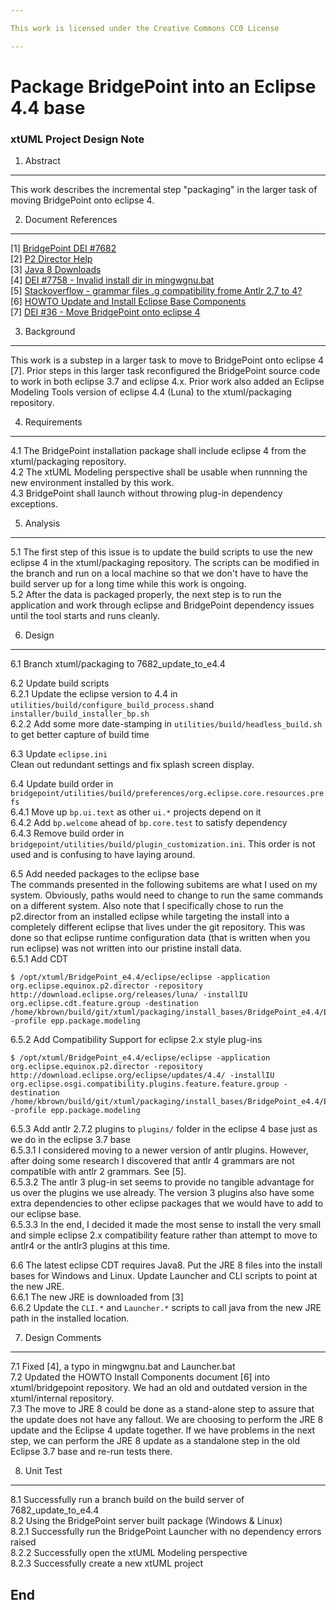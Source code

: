 ```yaml
---

This work is licensed under the Creative Commons CC0 License

---
```


# Package BridgePoint into an Eclipse 4.4 base
### xtUML Project Design Note


1. Abstract
-----------
This work describes the incremental step "packaging" in the larger task of 
moving BridgePoint onto eclipse 4.

2. Document References
----------------------
[1] [BridgePoint DEI #7682](https://support.onefact.net/redmine/issues/7682)  
[2] [P2 Director Help](http://help.eclipse.org/juno/index.jsp?topic=%2Forg.eclipse.platform.doc.isv%2Fguide%2Fp2_director.html)  
[3] [Java 8 Downloads](http://www.oracle.com/technetwork/java/javase/downloads/jre8-downloads-2133155.html  
)  
[4] [DEI #7758 - Invalid install dir in mingwgnu.bat](https://support.onefact.net/redmine/issues/7758)  
[5] [Stackoverflow - grammar files .g compatibility frome Antlr 2.7 to 4?](http://stackoverflow.com/questions/31115588/grammar-files-g-compatibility-frome-antlr-2-7-to-4)  
[6] [HOWTO Update and Install Eclipse Base Components](https://github.com/xtuml/bridgepoint/blob/7682_update_to_e4.4/doc-bridgepoint/process/HOWTO-update-install-eclipse-base-components.md)  
[7] [DEI #36 - Move BridgePoint onto eclipse 4](https://support.onefact.net/redmine/issues/36)  

3. Background
-------------
This work is a substep in a larger task to move to BridgePoint onto eclipse 4 [7]. 
Prior steps in this larger task reconfigured the BridgePoint source code to 
work in both eclipse 3.7 and eclipse 4.x.  Prior work also added an Eclipse 
Modeling Tools version of eclipse 4.4 (Luna) to the xtuml/packaging repository. 

4. Requirements
---------------
4.1  The BridgePoint installation package shall include eclipse 4 from the
  xtuml/packaging repository.  
4.2  The xtUML Modeling perspective shall be usable when runnning the new environment
  installed by this work.  
4.3  BridgePoint shall launch without throwing plug-in dependency exceptions.  

5. Analysis
-----------
5.1  The first step of this issue is to update the build scripts to use the new eclipse 4
  in the xtuml/packaging repository.  The scripts can be modified in the branch and run on
  a local machine so that we don't have to have the build server up for a long time while 
  this work is ongoing.  
5.2  After the data is packaged properly, the next step is to run the application and work 
  through eclipse and BridgePoint dependency issues until the tool starts and runs cleanly.  

6. Design
---------
6.1  Branch xtuml/packaging to 7682_update_to_e4.4  

6.2  Update build scripts  
6.2.1  Update the eclipse version to 4.4 in ```utilities/build/configure_build_process.sh```and ```installer/build_installer_bp.sh```   
6.2.2  Add some more date-stamping in ```utilities/build/headless_build.sh``` to get better capture of build time   

6.3 Update ```eclipse.ini```  
  Clean out redundant settings and fix splash screen display.   

6.4  Update build order in ```bridgepoint/utilities/build/preferences/org.eclipse.core.resources.prefs```   
6.4.1  Move up ```bp.ui.text``` as other ```ui.*``` projects depend on it    
6.4.2  Add ```bp.welcome``` ahead of ```bp.core.test``` to satisfy dependency     
6.4.3  Remove build order in ```bridgepoint/utilities/build/plugin_customization.ini```.  This order
  is not used and is confusing to have laying around.   

6.5  Add needed packages to the eclipse base   
  The commands presented in the following subitems are what I used on my system.  Obviously, paths would
  need to change to run the same commands on a different system.  Also note that I specifically chose to 
  run the p2.director from an installed eclipse while targeting the install into a completely different
  eclipse that lives under the git repository.  This was done so that eclipse runtime configuration data (that is
  written when you run eclipse) was not written into our pristine install data.   
6.5.1 Add CDT  
```
$ /opt/xtuml/BridgePoint_e4.4/eclipse/eclipse -application org.eclipse.equinox.p2.director -repository http://download.eclipse.org/releases/luna/ -installIU org.eclipse.cdt.feature.group -destination /home/kbrown/build/git/xtuml/packaging/install_bases/BridgePoint_e4.4/EclipseDeliverables/eclipse/ -profile epp.package.modeling
```   
6.5.2  Add Compatibility Support for eclipse 2.x style plug-ins  
```
$ /opt/xtuml/BridgePoint_e4.4/eclipse/eclipse -application org.eclipse.equinox.p2.director -repository http://download.eclipse.org/eclipse/updates/4.4/ -installIU org.eclipse.osgi.compatibility.plugins.feature.feature.group -destination /home/kbrown/build/git/xtuml/packaging/install_bases/BridgePoint_e4.4/EclipseDeliverables/eclipse/ -profile epp.package.modeling
```   
6.5.3  Add antlr 2.7.2 plugins to ```plugins/``` folder in the eclipse 4 base just as we 
  do in the eclipse 3.7 base  
6.5.3.1  I considered moving to a newer version of antlr plugins.   However, after 
  doing some research I discovered that antlr 4 grammars are not compatible with 
  antlr 2 grammars. See [5].  
6.5.3.2  The antlr 3 plug-in set seems to provide no tangible advantage for us
  over the plugins we use already.  The version 3 plugins also have
  some extra dependencies to other eclipse packages that we would have to add to our eclipse base.  
6.5.3.3  In the end, I decided it made the most sense to install the very small and 
  simple eclipse 2.x compatibility feature rather than attempt to move to antlr4 or 
  the antlr3 plugins at this time.  

6.6 The latest eclipse CDT requires Java8. Put the JRE 8 files into the install 
  bases for Windows and Linux.  Update Launcher and CLI scripts to point at the new JRE.   
6.6.1  The new JRE is downloaded from [3]  
6.6.2  Update the ```CLI.*``` and ```Launcher.*``` scripts to call java from the new JRE path in the installed location.   

7. Design Comments
------------------
7.1  Fixed [4], a typo in mingwgnu.bat and Launcher.bat  
7.2  Updated the HOWTO Install Components document [6] into xtuml/bridgepoint repository.  We had
   an old and outdated version in the xtuml/internal repository.  
7.3  The move to JRE 8 could be done as a stand-alone step to assure that the update 
  does not have any fallout.  We are choosing to perform the JRE 8 update and the Eclipse 4 
  update together.  If we have problems in the next step, we can perform the JRE 8 update 
  as a standalone step in the old Eclipse 3.7 base and re-run tests there.  
    
8. Unit Test
------------
8.1  Successfully run a branch build on the build server of 7682_update_to_e4.4  
8.2  Using the BridgePoint server built package (Windows & Linux)  
8.2.1  Successfully run the BridgePoint Launcher with no dependency errors raised  
8.2.2  Successfully open the xtUML Modeling perspective  
8.2.3  Successfully create a new xtUML project  

End
---

